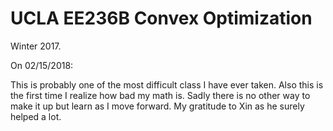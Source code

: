# UCLA EE236B Convex Optimization

Winter 2017.

On 02/15/2018:

This is probably one of the most difficult class I have ever taken. Also this is the first time I realize how bad my math is. Sadly there is no other way to make it up but learn as I move forward. My gratitude to Xin as he surely helped a lot.